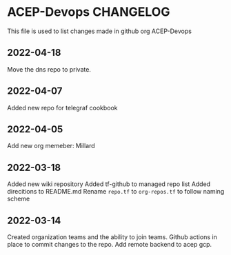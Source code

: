 # ACEP-Devops CHANGELOG

This file is used to list changes made in github org ACEP-Devops

## 2022-04-18

Move the dns repo to private.

## 2022-04-07

Added new repo for telegraf cookbook

## 2022-04-05

Add new org memeber: Millard

## 2022-03-18

Added new wiki repository
Added tf-github to managed repo list
Added direcitions to README.md
Rename `repo.tf` to `org-repos.tf` to follow naming scheme

## 2022-03-14

Created organization teams and the ability to join teams.
Github actions in place to commit changes to the repo.
Add remote backend to acep gcp.
